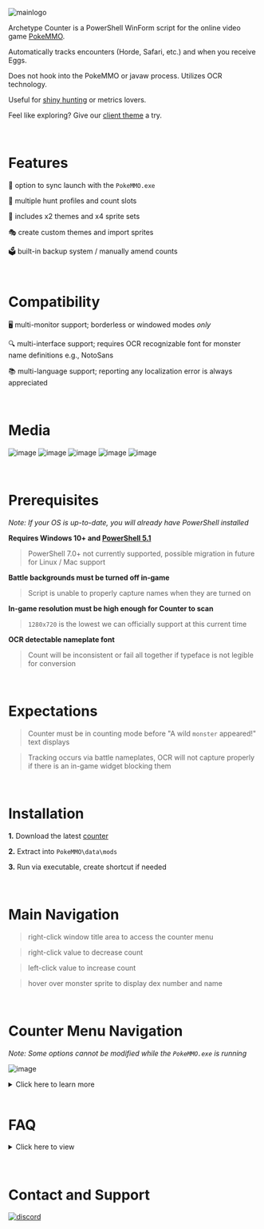 ![mainlogo](https://cdn.discordapp.com/attachments/894130957588766770/995035312592015420/archetype.png)

Archetype Counter is a PowerShell WinForm script for the online video game [PokeMMO](https://pokemmo.com/).

Automatically tracks encounters (Horde, Safari, etc.) and when you receive Eggs.
 
Does not hook into the PokeMMO or javaw process. Utilizes OCR technology. 

Useful for [shiny hunting](https://marriland.com/guides/shiny-pokemon/) or metrics lovers.

Feel like exploring? Give our [client theme](https://github.com/ssjshields/archetype#readme) a try.

&nbsp;
# Features
🚀 option to sync launch with the `PokeMMO.exe`

📝 multiple hunt profiles and count slots

🎨 includes x2 themes and x4 sprite sets

🎭 create custom themes and import sprites

🗳️ built-in backup system / manually amend counts

&nbsp;
# Compatibility
🖥️ multi-monitor support; borderless or windowed modes *only*

🔍 multi-interface support; requires OCR recognizable font for monster name definitions e.g., NotoSans

📚 multi-language support; reporting any localization error is always appreciated

&nbsp;
# Media
![image](https://user-images.githubusercontent.com/88489119/187589540-fdaa1ae9-d492-4575-8ae1-5073951bcbfb.png)  ![image](https://user-images.githubusercontent.com/88489119/187528239-2cfc340a-a4dc-467f-b3a8-f46029db72b6.png)  ![image](https://user-images.githubusercontent.com/88489119/188714715-304e2156-ab48-47dd-a59c-785e572555df.png)
![image](https://user-images.githubusercontent.com/88489119/187595745-a6fa64be-34ef-4cc2-9ffc-45be45a16cbc.png)  ![image](https://user-images.githubusercontent.com/88489119/187527809-f4c9ec7e-b794-487d-a6d9-ecd09ad8efac.png)

&nbsp;
# Prerequisites

*Note: If your OS is up-to-date, you will already have PowerShell installed*

**Requires Windows 10+ and [PowerShell 5.1](https://docs.microsoft.com/en-us/powershell/scripting/install/installing-powershell?view=powershell-7.2)**

> PowerShell 7.0+ not currently supported, possible migration in future for Linux / Mac support

**Battle backgrounds must be turned off in-game**

> Script is unable to properly capture names when they are turned on

**In-game resolution must be high enough for Counter to scan**

> `1280x720` is the lowest we can officially support at this current time

**OCR detectable nameplate font**

> Count will be inconsistent or fail all together if typeface is not legible for conversion

&nbsp;
# Expectations
> Counter must be in counting mode before "A wild `monster` appeared!" text displays

> Tracking occurs via battle nameplates, OCR will not capture properly if there is an in-game widget blocking them

&nbsp;
# Installation
**1.** Download the latest [counter](https://github.com/ssjshields/archetype/archive/refs/heads/counter.zip)

**2.** Extract into `PokeMMO\data\mods`

**3.** Run via executable, create shortcut if needed

&nbsp;
# Main Navigation
> right-click window title area to access the counter menu

> right-click value to decrease count

> left-click value to increase count

> hover over monster sprite to display dex number and name 

&nbsp;
# Counter Menu Navigation
*Note: Some options cannot be modified while the `PokeMMO.exe` is running*

![image](https://user-images.githubusercontent.com/88489119/188703743-59679af6-99be-432f-970b-0ee10565db79.png)

<details>
  <summary>Click here to learn more</summary>
&nbsp;

### Language
> Select PokeMMO client language for OCR to detect

### Theme Selector
> Choose Counter themes and or collapsed mode 

### Sprite Selector
> Choose between several different monster sprite sets

### Detection Selector
> Choose the amount of monsters to track at one given time

### Clear Individual Slot
> Clear seen monsters from specific slot or Egg count

### Counter Mode
> Choose between expanded (default), collapsed (encounters) or collapsed (Eggs)

### Screen Mode
> Choose between 720p, HD (default) or 4K

### Hunt Profiles
> Choose or rename up to 5 different Counter profiles

### Backup
> Save the Counter in its current state to avoid possible lost config data, daily backup is automatic

### Support
> Seek assistance or report a bug

### Settings

*Note: Stopping the Counter with launch sync enabled will relaunch PokeMMO if the `PokeMMO.exe` is not found*

> Start the `PokeMMO.exe` after launching the Counter

> Set whether the Counter retains priority over the PokeMMO window or not

> Ignore the Windows operating system language

### Total Current Counts
> Displays the count between all seen monsters for a total count 

### Debug Mode
> Outputs data in the form of `.png` and `.txt` files for error reporting

> Open the debug file directory
</details>
&nbsp;

# FAQ
<details>
  <summary>Click here to view</summary>
&nbsp;

### Does this work on mobile?
> Unfortunately, no- refer to the [Prerequisites](https://github.com/ssjshields/archetype/tree/counter#prerequisites) section

### Does this work with custom PokeMMO client themes?
> Yes- refer to the [Compatibility](https://github.com/ssjshields/archetype/tree/counter#compatibility) section

### Flagged as a virus?
> May scan as false positive, [VirusTotal results](https://www.virustotal.com/gui/file/f12be5dac0ba60f8556c45116105fc76c6db024487559abb6ef96f55d3016273?nocache=1)

> Script source viewable at `\.rsrc\RCDATA\` via zip archiver

> Compiled with [AutoHotKey](https://www.autohotkey.com/) Ahk2Exe v1.1.34.04

### What version of PowerShell do I have?
> Run `PowerShell` and execute `Get-Host | Select-Object Version`

> Alternatively, check `Current PowerShell Verson` under the Counter's Support submenu

### How are Eggs tracked?
> When the user retrieves them from the Day Care Man, not as they hatch

> Events / trades do not log towards count

### Why does the Counter flash sometimes?
> Due to how the script currently works, there's no way to import new sprites without refreshing the gui

### How can I report a bug?
> Join our [Discord server](https://discord.gg/rYg7ntqQRY) support channel

**1.** Ensure you have the latest [counter](https://github.com/ssjshields/archetype/archive/refs/heads/counter.zip)

**2.** Enable [Debug Mode](https://github.com/ssjshields/archetype/tree/counter#debug-mode), pause the Counter after the reoccurring issue

**3.** Attach the `.png` and `.txt` files (if they are generated.) at `Files\Captured Screenshot`
</details>

&nbsp;
# Contact and Support
[![discord](https://assets-global.website-files.com/6257adef93867e50d84d30e2/62594fddd654fc29fcc07359_cb48d2a8d4991281d7a6a95d2f58195e.svg)](https://discord.gg/rYg7ntqQRY)
